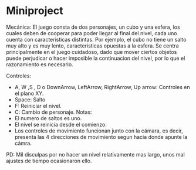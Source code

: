 # Miniproject
 Mecánica:
  El juego consta de dos personajes, un cubo y una esfera, los cuales deben de cooperar para poder llegar al final del nivel, cada uno cuenta con caracteristicas distintas. Por ejemplo, el cubo no tiene un salto muy alto y es muy lento, caracteristicas opuestas a la esfera. 
  Se centra principalmente en el juego cuidadoso, dado que mover ciertos objetos puede perjudicar o hacer imposible la continuacion del nivel, por lo que el razonamiento es necesario.
 
 Controles:
 - A, W ,S , D o DownArrow, LeftArrow, RightArrow, Up arrow: Controles en el plano XY.
 - Space: Salto
 - F: Reiniciar el nivel.
 - C: Cambio de personaje.
 Notas:
 - El numero de saltos es uno.
 - El nivel se reinicia desde el comienzo.
 - Los controles de movimiento funcionan junto con la cámara, es decir, presenta las 4 direcciones de movimiento segun hacia donde apunte la cámra.
 
 PD: Mil disculpas por no hacer un nivel relativamente mas largo, unos mal ajustes de tiempo ocasionaron ello. 
